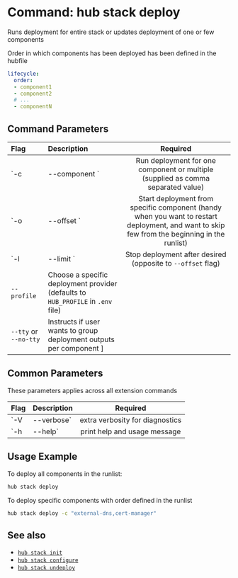 # Command: hub stack deploy

Runs deployment for entire stack or updates deployment of one or few components

Order in which components has been deployed has been defined in the hubfile

```yaml
lifecycle:
  order:
  - component1
  - component2
  # ...
  - componentN
```

## Command Parameters

| Flag   | Description | Required
| :-------- | :-------- | :-: |
| `-c | --component <component>` | Run deployment for one  component or multiple (supplied as comma separated value) | |
| `-o | --offset <component>` | Start deployment from specific component (handy when you want to restart deployment, and want to skip few from the beginning in the runlist)  | |
| `-l | --limit <component>` | Stop deployment after desired (opposite to `--offset` flag)  | |
| `--profile` | Choose a specific deployment provider (defaults to `HUB_PROFILE` in `.env` file)  | |
| `--tty` or `--no-tty` | Instructs if user wants to group deployment outputs per component ]

## Common Parameters

These parameters applies across all extension commands

| Flag   | Description | Required
| :-------- | :-------- | :-: |
| `-V | --verbose` | extra verbosity for diagnostics | |
| `-h | --help` | print help and usage message | |

## Usage Example

To deploy all components in the runlist:

```bash
hub stack deploy
```

To deploy specific components with order defined in the runlist

```bash
hub stack deploy -c "external-dns,cert-manager"
```


## See also

* [`hub stack init`](hub-stack-init.md)
* [`hub stack configure`](hub-stack-configure.md)
* [`hub stack undeploy`](hub-stack-undeploy.md)
